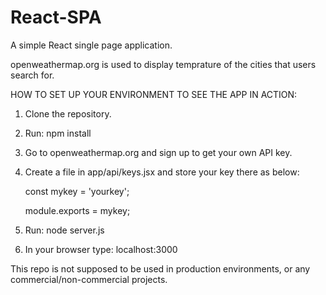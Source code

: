 # React-SPA
A simple React single page application.

openweathermap.org is used to display temprature of the cities that users search for.


HOW TO SET UP YOUR ENVIRONMENT TO SEE THE APP IN ACTION:

1. Clone the repository.
2. Run: npm install
3. Go to openweathermap.org and sign up to get your own API key.
4. Create a file in app/api/keys.jsx and store your key there as below:

      const mykey = 'yourkey';
      
      module.exports = mykey;
      
3. Run: node server.js
4. In your browser type: localhost:3000


This repo is not supposed to be used in production environments, or any commercial/non-commercial projects.

